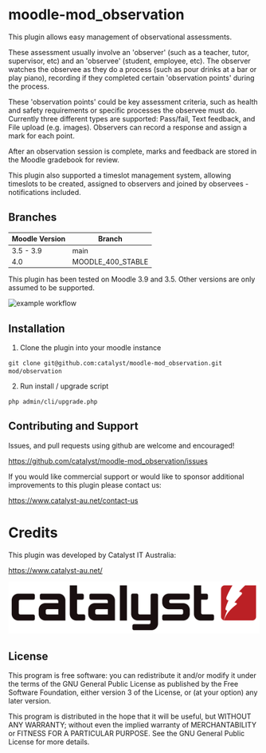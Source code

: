 # moodle-mod_observation

This plugin allows easy management of observational assessments. 

These assessment usually involve an 'observer' (such as a teacher, tutor, supervisor, etc) and an 'observee' (student, employee, etc). The observer watches the observee as they do a process (such as pour drinks at a bar or play piano), recording if they completed certain 'observation points' during the process. 

These 'observation points' could be key assessment criteria, such as health and safety requirements or specific processes the observee must do. Currently three different types are supported: Pass/fail, Text feedback, and File upload (e.g. images). Observers can record a response and assign a mark for each point.

After an observation session is complete, marks and feedback are stored in the Moodle gradebook for review.

This plugin also supported a timeslot management system, allowing timeslots to be created, assigned to observers and joined by observees - notifications included.

## Branches
| Moodle Version      | Branch |
| ----------- | ----------- |
| 3.5 - 3.9      | main       |
| 4.0 | MOODLE_400_STABLE |

This plugin has been tested on Moodle 3.9 and 3.5. Other versions are only assumed to be supported.

![example workflow](https://github.com/catalyst/moodle-mod_observation/actions/workflows/ci.yml/badge.svg)

## Installation

1. Clone the plugin into your moodle instance
```
git clone git@github.com:catalyst/moodle-mod_observation.git mod/observation
```
2. Run install / upgrade script
   
```
php admin/cli/upgrade.php
```

## Contributing and Support
Issues, and pull requests using github are welcome and encouraged!

https://github.com/catalyst/moodle-mod_observation/issues

If you would like commercial support or would like to sponsor additional improvements to this plugin please contact us:

https://www.catalyst-au.net/contact-us

# Credits

This plugin was developed by Catalyst IT Australia:

https://www.catalyst-au.net/

![Catalyst IT](pix/catalyst.svg)

## License
This program is free software: you can redistribute it and/or modify it under the terms of the GNU General Public License as published by the Free Software Foundation, either version 3 of the License, or (at your option) any later version.

This program is distributed in the hope that it will be useful, but WITHOUT ANY WARRANTY; without even the implied warranty of MERCHANTABILITY or FITNESS FOR A PARTICULAR PURPOSE. See the GNU General Public License for more details.
